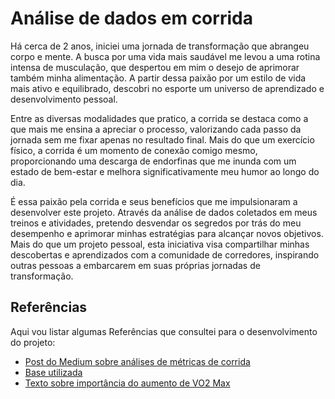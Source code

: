 
# Análise de dados em corrida

Há cerca de 2 anos, iniciei uma jornada de transformação que abrangeu corpo e mente. A busca por uma vida mais saudável me levou a uma rotina intensa de musculação, que despertou em mim o desejo de aprimorar também minha alimentação. A partir dessa paixão por um estilo de vida mais ativo e equilibrado, descobri no esporte um universo de aprendizado e desenvolvimento pessoal.

Entre as diversas modalidades que pratico, a corrida se destaca como a que mais me ensina a apreciar o processo, valorizando cada passo da jornada sem me fixar apenas no resultado final. Mais do que um exercício físico, a corrida é um momento de conexão comigo mesmo, proporcionando uma descarga de endorfinas que me inunda com um estado de bem-estar e melhora significativamente meu humor ao longo do dia.

É essa paixão pela corrida e seus benefícios que me impulsionaram a desenvolver este projeto. Através da análise de dados coletados em meus treinos e atividades, pretendo desvendar os segredos por trás do meu desempenho e aprimorar minhas estratégias para alcançar novos objetivos. Mais do que um projeto pessoal, esta iniciativa visa compartilhar minhas descobertas e aprendizados com a comunidade de corredores, inspirando outras pessoas a embarcarem em suas próprias jornadas de transformação.
## Referências
Aqui vou listar algumas Referências que consultei para o desenvolvimento do projeto:
 - [Post do Medium sobre análises de métricas de corrida](https://medium.com/runners-life/a-beginners-guide-to-running-metrics-a54ced5e19b7)
 - [Base utilizada](https://www.kaggle.com/datasets/jeffreybraun/running-log-insight)
 - [Texto sobre importância do aumento de VO2 Max](https://peterattiamd.com/how-does-vo2-max-correlate-with-longevity/)

